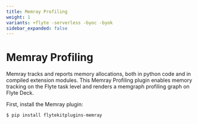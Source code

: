 ```yaml
---
title: Memray Profiling
weight: 1
variants: +flyte -serverless -byoc -byok
sidebar_expanded: false
---
```


# Memray Profiling

Memray tracks and reports memory allocations, both in python code and in compiled extension modules.
This Memray Profiling plugin enables memory tracking on the Flyte task level and renders a memgraph profiling graph on Flyte Deck.

First, install the Memray plugin:

```bash
$ pip install flytekitplugins-memray
```


